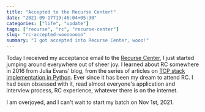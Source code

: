 ```yaml
---
title: "Accepted to the Recurse Center!"
date: "2021-09-17T19:46:04+05:30"
categories: ["life", "update"]
tags: ["recurse", "rc", "recurse-center"]
slug: "rc-accepted-woooooooo"
summary: "I got accepted into Recurse Center, wooo!"
---
```


Today I received my acceptance email to the [Recurse Center](https://www.recurse.com/scout/click?t=a4aabd5087bb19daf083302de1b46650), I just started jumping around everywhere out of sheer joy. I learned about RC somewhere in 2016 from Julia Evans' blog, from the series of articles on [TCP stack implementation in Python](https://jvns.ca/blog/2013/11/06/day-23-started-writing-a-socket-library/). Ever since it has been my dream to attend RC. I had been obsessed with it, read almost everyone's application and interview process, RC experience, whatever there is on the internet.

I am overjoyed, and I can't wait to start my batch on Nov 1st, 2021.